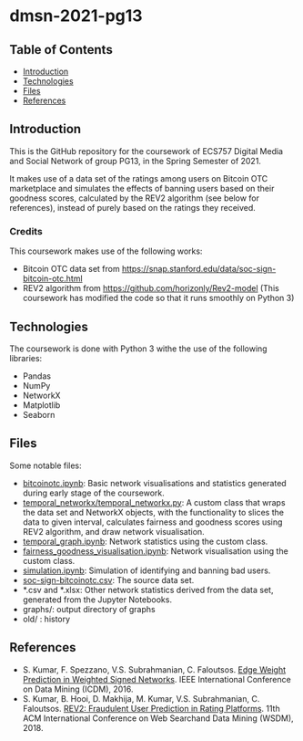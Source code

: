 # dmsn-2021-pg13

## Table of Contents
* [Introduction](#introduction)
* [Technologies](#technologies)
* [Files](#files)
* [References](#references)

## Introduction
This is the GitHub repository for the coursework of ECS757 Digital Media and Social Network of group PG13, in the Spring Semester of 2021.

It makes use of a data set of the ratings among users on Bitcoin OTC marketplace and simulates the effects of banning users based on their goodness scores, calculated by the REV2 algorithm (see below for references), instead of purely based on the ratings they received.

### Credits
This coursework makes use of the following works:
* Bitcoin OTC data set from https://snap.stanford.edu/data/soc-sign-bitcoin-otc.html
* REV2 algorithm from https://github.com/horizonly/Rev2-model (This coursework has modified the code so that it runs smoothly on Python 3)

## Technologies
The coursework is done with Python 3 withe the use of the following libraries:
* Pandas
* NumPy
* NetworkX
* Matplotlib
* Seaborn

## Files
Some notable files:
* [bitcoinotc.ipynb](https://github.com/ivanmak/dmsn-2021-pg13/blob/main/bitcoinotc.ipynb): Basic network visualisations and statistics generated during early stage of the coursework.
* [temporal_networkx/temporal_networkx.py](https://github.com/ivanmak/dmsn-2021-pg13/blob/main/temporal_networkx/temporal_networkx.py): A custom class that wraps the data set and NetworkX objects, with the functionality to slices the data to given interval, calculates fairness and goodness scores using REV2 algorithm, and draw network visualisation.
* [temporal_graph.ipynb](https://github.com/ivanmak/dmsn-2021-pg13/blob/main/temporal_graph.ipynb): Network statistics using the custom class.
* [fairness_goodness_visualisation.ipynb](https://github.com/ivanmak/dmsn-2021-pg13/blob/main/fairness_goodness_visualisation.ipynb): Network visualisation using the custom class.
* [simulation.ipynb](https://github.com/ivanmak/dmsn-2021-pg13/blob/main/simulation.ipynb): Simulation of identifying and banning bad users.
* [soc-sign-bitcoinotc.csv](https://github.com/ivanmak/dmsn-2021-pg13/blob/main/soc-sign-bitcoinotc.csv): The source data set.
* *.csv and *.xlsx: Other network statistics derived from the data set, generated from the Jupyter Notebooks.
* graphs/: output directory of graphs
* old/ : history

## References
* S. Kumar, F. Spezzano, V.S. Subrahmanian, C. Faloutsos. [Edge Weight Prediction in Weighted Signed Networks](http://cs.stanford.edu/~srijan/pubs/wsn-icdm16.pdf). IEEE International Conference on Data Mining (ICDM), 2016.
* S. Kumar, B. Hooi, D. Makhija, M. Kumar, V.S. Subrahmanian, C. Faloutsos. [REV2: Fraudulent User Prediction in Rating Platforms](http://cs.stanford.edu/~srijan/pubs/rev2-wsdm18.pdf). 11th ACM International Conference on Web Searchand Data Mining (WSDM), 2018.